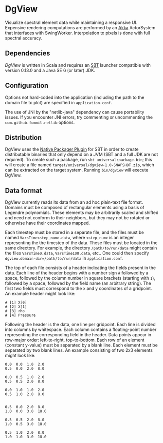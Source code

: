 DgView
======

Visualize spectral element data while maintaining a responsive UI.  Expensive
rendering computations are performed by an [Akka](http://akka.io/) ActorSystem
that interfaces with SwingWorker.  Interpolation to pixels is done with full
spectral accuracy.

Dependencies
------------

_DgView_ is written in Scala and requires an
[SBT](http://www.scala-sbt.org/) launcher compatible with version 0.13.0 and a
Java SE 6 (or later) JDK.

Configuration
-------------

Options not hard-coded into the application (including the path to the domain
file to plot) are specified in `application.conf`.

The use of JNI by the "netlib-java" dependency can cause portability issues.  If
you encounter JNI errors, try commenting or uncommenting the
`com.github.fommil.netlib` options.

Distribution
------------

DgView uses the
[Native Packager Plugin](http://www.scala-sbt.org/sbt-native-packager/) for SBT
in order to create distributable binaries that only depend on a JVM (SBT and a
full JDK are not required).  To create such a package, run
`sbt universal:package-bin`; this will create a file named
`target/universal/dgview-1.0-SNAPSHOT.zip`, which can be extracted on the target
system.  Running `bin/dgview` will execute DgView.

Data format
-----------

DgView currently reads its data from an ad hoc plain-text file format.  Domains
must be composed of rectangular elements using a basis of Legendre polynomials.
These elements may be arbitrarily scaled and shifted and need not conform to
their neighbors, but they may not be rotated or otherwise have their coordinates
mapped.

Each timestep must be stored in a separate file, and the files must be named
`VarsTime<step_num>.data`, where `<step_num>` is an integer representing the
the timestep of the data.  These files must be located in the same directory.
For example, the directory `/path/to/run/data` might contain the files
`VarsTime0.data`, `VarsTime100.data`, etc..  One could then specify
`dgview.domain-dir=/path/to/run/data` in `application.conf`.

The top of each file consists of a header indicating the fields present in the
data.  Each line of the header begins with a number sign `#` followed by a
space, followed by the column number in square brackets (starting with `1`),
followed by a space, followed by the field name (an arbitrary string).  The
first two fields must correspond to the x and y coordinates of a gridpoint.
An example header might look like:

    # [1] X[0]
    # [2] X[1]
    # [3] rho
    # [4] Pressure

Following the header is the data, one line per gridpoint.  Each line is divided
into columns by whitespace.  Each column contains a floating-point number
representing the corresponding field in the header.  Data points appear in
row-major order: left-to-right, top-to-bottom.  Each row of an element (constant
y-value) must be separated by a blank line.  Each element must be separated by
two blank lines.  An example consisting of two 2x3 elements might look like:

    0.0  0.0  1.0  2.0
    0.5  0.0  2.0  8.0
    
    0.0  0.5  1.0  2.0
    0.5  0.5  2.0  8.0
    
    0.0  1.0  1.0  2.0
    0.5  1.0  2.0  8.0
    
    
    0.5  0.0  2.0  8.0
    1.0  0.0  3.0  18.0
    
    0.5  0.5  2.0  8.0
    1.0  0.5  3.0  18.0
    
    0.5  1.0  2.0  8.0
    1.0  1.0  3.0  18.0
    
    
